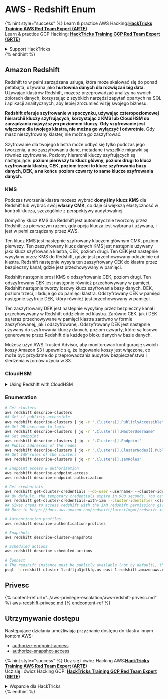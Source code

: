 # AWS - Redshift Enum

{% hint style="success" %}
Learn & practice AWS Hacking:<img src="../../../.gitbook/assets/image (1).png" alt="" data-size="line">[**HackTricks Training AWS Red Team Expert (ARTE)**](https://training.hacktricks.xyz/courses/arte)<img src="../../../.gitbook/assets/image (1).png" alt="" data-size="line">\
Learn & practice GCP Hacking: <img src="../../../.gitbook/assets/image (2).png" alt="" data-size="line">[**HackTricks Training GCP Red Team Expert (GRTE)**<img src="../../../.gitbook/assets/image (2).png" alt="" data-size="line">](https://training.hacktricks.xyz/courses/grte)

<details>

<summary>Support HackTricks</summary>

* Check the [**subscription plans**](https://github.com/sponsors/carlospolop)!
* **Join the** 💬 [**Discord group**](https://discord.gg/hRep4RUj7f) or the [**telegram group**](https://t.me/peass) or **follow** us on **Twitter** 🐦 [**@hacktricks\_live**](https://twitter.com/hacktricks\_live)**.**
* **Share hacking tricks by submitting PRs to the** [**HackTricks**](https://github.com/carlospolop/hacktricks) and [**HackTricks Cloud**](https://github.com/carlospolop/hacktricks-cloud) github repos.

</details>
{% endhint %}

## Amazon Redshift

Redshift to w pełni zarządzana usługa, która może skalować się do ponad petabajta, używana jako **hurtownia danych dla rozwiązań big data**. Używając klastrów Redshift, możesz przeprowadzać analizy na swoich zbiorach danych, korzystając z szybkich narzędzi zapytań opartych na SQL i aplikacji analitycznych, aby lepiej zrozumieć wizję swojego biznesu.

**Redshift oferuje szyfrowanie w spoczynku, używając czteropoziomowej hierarchii kluczy szyfrujących, korzystając z KMS lub CloudHSM do zarządzania najwyższym poziomem kluczy**. **Gdy szyfrowanie jest włączone dla twojego klastra, nie można go wyłączyć i odwrotnie**. Gdy masz nieszyfrowany klaster, nie można go zaszyfrować.

Szyfrowanie dla twojego klastra może odbyć się tylko podczas jego tworzenia, a po zaszyfrowaniu dane, metadane i wszelkie migawki są również szyfrowane. Poziomy hierarchii kluczy szyfrujących są następujące: **poziom pierwszy to klucz główny, poziom drugi to klucz szyfrowania klastra, CEK, poziom trzeci to klucz szyfrowania bazy danych, DEK, a na końcu poziom czwarty to same klucze szyfrowania danych**.

### KMS

Podczas tworzenia klastra możesz wybrać **domyślny klucz KMS** dla Redshift lub wybrać swój **własny CMK**, co daje ci większą elastyczność w kontroli klucza, szczególnie z perspektywy audytowalnej.

Domyślny klucz KMS dla Redshift jest automatycznie tworzony przez Redshift za pierwszym razem, gdy opcja klucza jest wybrana i używana, i jest w pełni zarządzany przez AWS.

Ten klucz KMS jest następnie szyfrowany kluczem głównym CMK, poziom pierwszy. Ten zaszyfrowany klucz danych KMS jest następnie używany jako klucz szyfrowania klastra, CEK, poziom drugi. Ten CEK jest następnie wysyłany przez KMS do Redshift, gdzie jest przechowywany oddzielnie od klastra. Redshift następnie wysyła ten zaszyfrowany CEK do klastra przez bezpieczny kanał, gdzie jest przechowywany w pamięci.

Redshift następnie prosi KMS o odszyfrowanie CEK, poziom drugi. Ten odszyfrowany CEK jest następnie również przechowywany w pamięci. Redshift następnie tworzy losowy klucz szyfrowania bazy danych, DEK, poziom trzeci, i ładuje go do pamięci klastra. Odszyfrowany CEK w pamięci następnie szyfruje DEK, który również jest przechowywany w pamięci.

Ten zaszyfrowany DEK jest następnie wysyłany przez bezpieczny kanał i przechowywany w Redshift oddzielnie od klastra. Zarówno CEK, jak i DEK są teraz przechowywane w pamięci klastra zarówno w formie zaszyfrowanej, jak i odszyfrowanej. Odszyfrowany DEK jest następnie używany do szyfrowania kluczy danych, poziom czwarty, które są losowo generowane przez Redshift dla każdego bloku danych w bazie danych.

Możesz użyć AWS Trusted Advisor, aby monitorować konfigurację swoich koszy Amazon S3 i upewnić się, że logowanie koszy jest włączone, co może być przydatne do przeprowadzania audytów bezpieczeństwa i śledzenia wzorców użycia w S3.

### CloudHSM

<details>

<summary>Using Redshift with CloudHSM</summary>

Pracując z CloudHSM w celu przeprowadzenia szyfrowania, najpierw musisz skonfigurować zaufane połączenie między swoim klientem HSM a Redshift, używając certyfikatów klienta i serwera.

To połączenie jest wymagane do zapewnienia bezpiecznej komunikacji, umożliwiając przesyłanie kluczy szyfrujących między twoim klientem HSM a klastrami Redshift. Używając losowo wygenerowanej pary kluczy prywatnych i publicznych, Redshift tworzy publiczny certyfikat klienta, który jest szyfrowany i przechowywany przez Redshift. Musi być on pobrany i zarejestrowany w twoim kliencie HSM oraz przypisany do odpowiedniej partycji HSM.

Następnie musisz skonfigurować Redshift z następującymi danymi swojego klienta HSM: adres IP HSM, nazwa partycji HSM, hasło partycji HSM oraz publiczny certyfikat serwera HSM, który jest szyfrowany przez CloudHSM przy użyciu wewnętrznego klucza głównego. Po podaniu tych informacji, Redshift potwierdzi i zweryfikuje, że może połączyć się i uzyskać dostęp do partycji deweloperskiej.

Jeśli twoje wewnętrzne polityki bezpieczeństwa lub kontrole zarządzania nakazują, abyś zastosował rotację kluczy, to jest to możliwe z Redshift, umożliwiając ci rotację kluczy szyfrujących dla zaszyfrowanych klastrów, jednak musisz być świadomy, że podczas procesu rotacji kluczy klaster będzie niedostępny przez bardzo krótki czas, dlatego najlepiej jest rotować klucze tylko wtedy, gdy jest to konieczne, lub jeśli uważasz, że mogły zostać skompromitowane.

Podczas rotacji Redshift obróci CEK dla twojego klastra oraz dla wszelkich kopii zapasowych tego klastra. Obróci DEK dla klastra, ale nie jest możliwe obrócenie DEK dla migawek przechowywanych w S3, które zostały zaszyfrowane przy użyciu DEK. Umieści klaster w stanie 'rotacji kluczy', aż proces zostanie zakończony, kiedy status powróci do 'dostępny'.

</details>

### Enumeration
```bash
# Get clusters
aws redshift describe-clusters
## Get if publicly accessible
aws redshift describe-clusters | jq -r ".Clusters[].PubliclyAccessible"
## Get DB username to login
aws redshift describe-clusters | jq -r ".Clusters[].MasterUsername"
## Get endpoint
aws redshift describe-clusters | jq -r ".Clusters[].Endpoint"
## Public addresses of the nodes
aws redshift describe-clusters | jq -r ".Clusters[].ClusterNodes[].PublicIPAddress"
## Get IAM roles of the clusters
aws redshift describe-clusters | jq -r ".Clusters[].IamRoles"

# Endpoint access & authorization
aws redshift describe-endpoint-access
aws redshift describe-endpoint-authorization

# Get credentials
aws redshift get-cluster-credentials --db-user <username> --cluster-identifier <cluster-id>
## By default, the temporary credentials expire in 900 seconds. You can optionally specify a duration between 900 seconds (15 minutes) and 3600 seconds (60 minutes).
aws redshift get-cluster-credentials-with-iam --cluster-identifier <cluster-id>
## Gives creds to access redshift with the IAM redshift permissions given to the current AWS account
## More in https://docs.aws.amazon.com/redshift/latest/mgmt/redshift-iam-access-control-identity-based.html

# Authentication profiles
aws redshift describe-authentication-profiles

# Snapshots
aws redshift describe-cluster-snapshots

# Scheduled actions
aws redshift describe-scheduled-actions

# Connect
# The redshift instance must be publicly available (not by default), the sg need to allow inbounds connections to the port and you need creds
psql -h redshift-cluster-1.sdflju3jdfkfg.us-east-1.redshift.amazonaws.com -U admin -d dev -p 5439
```
## Privesc

{% content-ref url="../aws-privilege-escalation/aws-redshift-privesc.md" %}
[aws-redshift-privesc.md](../aws-privilege-escalation/aws-redshift-privesc.md)
{% endcontent-ref %}

## Utrzymywanie dostępu

Następujące działania umożliwiają przyznanie dostępu do klastra innym kontom AWS:

* [authorize-endpoint-access](https://docs.aws.amazon.com/cli/latest/reference/redshift/authorize-endpoint-access.html)
* [authorize-snapshot-access](https://docs.aws.amazon.com/cli/latest/reference/redshift/authorize-snapshot-access.html)

{% hint style="success" %}
Ucz się i ćwicz Hacking AWS:<img src="../../../.gitbook/assets/image (1).png" alt="" data-size="line">[**HackTricks Training AWS Red Team Expert (ARTE)**](https://training.hacktricks.xyz/courses/arte)<img src="../../../.gitbook/assets/image (1).png" alt="" data-size="line">\
Ucz się i ćwicz Hacking GCP: <img src="../../../.gitbook/assets/image (2).png" alt="" data-size="line">[**HackTricks Training GCP Red Team Expert (GRTE)**<img src="../../../.gitbook/assets/image (2).png" alt="" data-size="line">](https://training.hacktricks.xyz/courses/grte)

<details>

<summary>Wsparcie dla HackTricks</summary>

* Sprawdź [**plany subskrypcyjne**](https://github.com/sponsors/carlospolop)!
* **Dołącz do** 💬 [**grupy Discord**](https://discord.gg/hRep4RUj7f) lub [**grupy telegramowej**](https://t.me/peass) lub **śledź** nas na **Twitterze** 🐦 [**@hacktricks\_live**](https://twitter.com/hacktricks\_live)**.**
* **Dziel się trikami hackingowymi, przesyłając PR-y do** [**HackTricks**](https://github.com/carlospolop/hacktricks) i [**HackTricks Cloud**](https://github.com/carlospolop/hacktricks-cloud) repozytoriów github.

</details>
{% endhint %}
